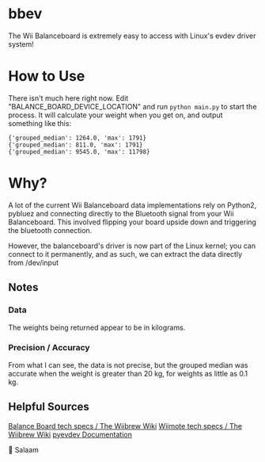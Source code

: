 # bbev
The Wii Balanceboard is extremely easy to access with Linux's evdev driver system!

# How to Use
There isn't much here right now.  Edit "BALANCE_BOARD_DEVICE_LOCATION" and run `python main.py` to start the process.  It will calculate your weight when you get on, and output something like this:

```python3
{'grouped_median': 1264.0, 'max': 1791}
{'grouped_median': 811.0, 'max': 1791}
{'grouped_median': 9545.0, 'max': 11798}
```

# Why?
A lot of the current Wii Balanceboard data implementations rely on Python2, pybluez and connecting directly to the Bluetooth signal from your Wii Balanceboard.  This involved flipping your board upside down and triggering the bluetooth connection.

However, the balanceboard's driver is now part of the Linux kernel; you can connect to it permanently, and as such, we can extract the data directly from /dev/input

## Notes
### Data
The weights being returned appear to be in kilograms.  

### Precision / Accuracy
From what I can see, the data is not precise, but the grouped median was accurate when the weight is greater than 20 kg, for weights as little as 0.1 kg.

## Helpful Sources

[Balance Board tech specs / The Wiibrew Wiki](http://wiibrew.org/wiki/Wii_Balance_Board)
[Wiimote tech specs / The Wiibrew Wiki](http://wiibrew.org/wiki/Wiimote)
[pyevdev Documentation](https://python-evdev.readthedocs.io/en/latest/index.html)

:wave: Salaam
